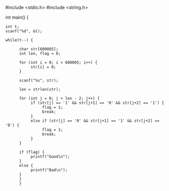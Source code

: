 #include <stdio.h>
#include <string.h>

int main() {

	int t;
	scanf("%d", &t);

	while(t--) {

          char str[600005];
          int len, flag = 0;

          for (int i = 0; i < 600005; i++) {
               str[i] = 0;
          }

          scanf("%s", str);

          len = strlen(str);

          for (int j = 0; j < len - 2; j++) {
               if (str[j] == '1' && str[j+1] == '0' && str[j+2] == '1') {
                    flag = 1;
                    break;
               }
               else if (str[j] == '0' && str[j+1] == '1' && str[j+2] == '0') {
                    flag = 1;
                    break;
               }
          }

          if (flag) {
               printf("Good\n");
          }
          else {
               printf("Bad\n");
          }
          }
          }
